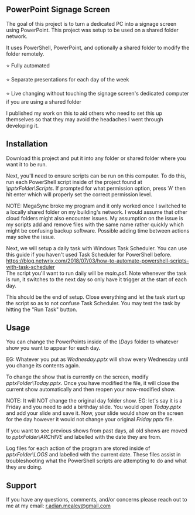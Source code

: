 ## PowerPoint Signage Screen

The goal of this project is to turn a dedicated PC into a signage screen using PowerPoint. This project was setup to be used on a shared folder network.

It uses PowerShell, PowerPoint, and optionally a shared folder to modify the folder remotely.

⭐ Fully automated

⭐ Separate presentations for each day of the week

⭐ Live changing without touching the signage screen's dedicated computer if you are using a shared folder

I published my work on this to aid others who need to set this up themselves so that they may avoid the headaches I went through developing it.

## Installation

Download this project and put it into any folder or shared folder where you want it to be run.

Next, you'll need to ensure scripts can be run on this computer. To do this, run each PowerShell script inside of the project found at *\\pptxFolder\Scripts*. If prompted for what permission option, press 'A' then hit enter which will properly set the correct permission level.

NOTE: MegaSync broke my program and it only worked once I switched to a locally shared folder on my building's network. I would assume that other cloud folders might also encounter issues. My assumption on the issue is my scripts add and remove files with the same name rather quickly which might be confusing backup software. Possible adding time between actions may solve the issue.

Next, we will setup a daily task with Windows Task Scheduler. You can use this guide if you haven't used Task Scheduler for PowerShell before. \
https://blog.netwrix.com/2018/07/03/how-to-automate-powershell-scripts-with-task-scheduler  
The script you'll want to run daily will be *main.ps1*. Note whenever the task is run, it switches to the next day so only have it trigger at the start of each day.

This should be the end of setup. Close everything and let the task start up the script so as to not confuse Task Scheduler. You may test the task by hitting the "Run Task" button.

## Usage

You can change the PowerPoints inside of the *\Days* folder to whatever show you want to appear for each day. 

EG: Whatever you put as *Wednesday.pptx* will show every Wednesday until you change its contents again.

To change the show that is currently on the screen, modify *pptxFolder\Today.pptx*. Once you have modified the file, it will close the current show automatically and then reopen your now-modified show.

NOTE: It will NOT change the original day folder show. EG: let's say it is a Friday and you need to add a birthday slide. You would open *Today.pptx* and add your slide and save it. Now, your slide would show on the screen for the day however it would not change your original *Friday.pptx* file.

If you want to see previous shows from past days, all old shows are moved to *pptxFolder\ARCHIVE* and labelled with the date they are from.

Log files for each action of the program are stored inside of *pptxFolder\LOGS* and labelled with the current date. These files assist in troubleshooting what the PowerShell scripts are attempting to do and what they are doing.

## Support

If you have any questions, comments, and/or concerns please reach out to me at my email:
r.adian.mealey@gmail.com 
